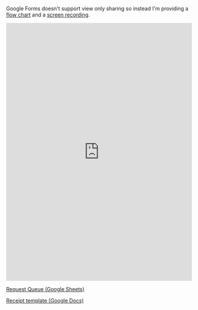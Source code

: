 Google Forms doesn't support view only sharing so instead I'm providing a [flow chart](./Google-Form-Flow-Chart.png) and a [screen recording](https://youtu.be/VD-Gxt8V6F4).

<iframe width=100% height=700 src="https://www.youtube.com/embed/VD-Gxt8V6F4" frameborder="0" allow="accelerometer; autoplay; clipboard-write; encrypted-media; gyroscope; picture-in-picture" allowfullscreen></iframe>

[Request Queue (Google Sheets)](https://docs.google.com/spreadsheets/d/1NbkL1X-QrcopBYJtMmrVodwTZeNqAWr2XOTzXXcN78E/edit?usp=sharing)

[Receipt template (Google Docs)](https://docs.google.com/document/d/1v3A4Ll3pUKdzvBr0QIucqNzD3C6_DeRSu5nOw_qWuIQ/edit?usp=sharing)